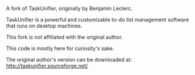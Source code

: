 A fork of TaskUnifier, originally by Benjamin Leclerc.

TaskUnifier is a powerful and customizable to-do list management software that runs on desktop machines.

This fork is not affiliated with the original author.

This code is mostly here for curiosity's sake.

The original author's version can be downloaded at: http://taskunifier.sourceforge.net/
